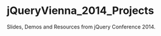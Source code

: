 jQueryVienna_2014_Projects
==========================

Slides, Demos and Resources from jQuery Conference 2014.

